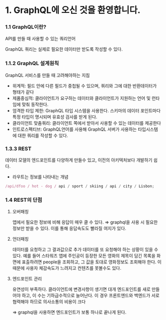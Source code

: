 # 1. GraphQL에 오신 것을 환영합니다.

### 1.1 GraphQL이란?

API를 만들 때 사용할 수 있는 쿼리언어

GraphQL 쿼리는 실제로 필요한 데이터만 받도록 작성할 수 있다.

### 1.1.2 GraphQL 설계원칙

GraphQL 서비스를 만들 때 고려해야하는 지침

- 위계적: 필드 안에 다른 필드가 중첩될 수 있으며, 쿼리와 그에 대한 반환데이터가 형태가 같다
- 제품중심적: 클라이언트가 요구하는 데이터와 클라이언트가 지원하는 언어 및 런타임에 맞춰 동작한다.
- 엄격한 타입 제한: GraphQL 타입 시스템을 사용한다. 스키마의 데이터 포인트마다 특정 타입이 명시되며 유효성 검사를 받게 된다.
- 클라이언트 맞춤쿼리: 클라이언트 쪽에서 받아서 사용할 수 있는 데이터를 제공한다
- 인트로스펙티브: GraphQL언어를 사용해 GraphQL 서버가 사용하는 타입시스템에 대한 쿼리를 작성할 수 있다.

### 1.3.3 REST

데이터 모델의 엔드포인트를 다양하게 만들수 있고, 이전의 아키텍처보다 개발하기 쉽다.

- 라우트는 정보를 나타내는 개념

```jsx
/api/dfoo / hot - dog / api / sport / skiing / api / city / Lisbon;
```

### 1.4 REST의 단점

1. 오버패칭

   앱에서 필요한 정보에 비해 응답이 매우 클 수 있다. ⇒ graphql을 사용 시 필요한 정보만 받을 수 있다. 이를 통해 응답속도도 빨라질 여지가 있다.

2. 언더패칭

   데이터를 요청하고 그 결과값으로 추가 데이터를 또 요청해야 하는 상황이 있을 수 있다. 예를 들어 스타워즈 앱에 주인공이 등장한 모든 영화의 제목이 담긴 목록을 화면에 표출하려면 people을 조회하고, 그 값을 토대로 영화정보도 조회해야 한다. 이 때문에 사용자 체감속도가 느려지고 컨텐츠를 못볼수도 있다.

3. 엔드포인트 관리

   유연성이 부족하다. 클라이언트에 변경사항이 생기면 대개 엔드포인트를 새로 만들어야 하고, 이 수는 기하급수적으로 늘어난다. 이 경우 프론트엔드와 백엔드가 서로 협력해야 하므로 의사소통의 비용이 크다

   ⇒ graphql을 사용하면 엔드포인트가 보통 하나로 끝나게 된다.
